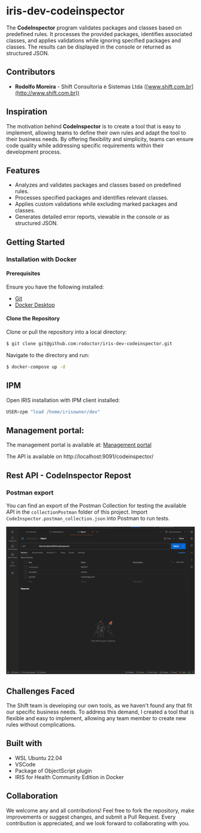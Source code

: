 # iris-dev-codeinspector

The **CodeInspector** program validates packages and classes based on predefined rules. It processes the provided packages, identifies associated classes, and applies validations while ignoring specified packages and classes. The results can be displayed in the console or returned as structured JSON.

## Contributors

- **Rodolfo Moreira** - Shift Consultoria e Sistemas Ltda ([www.shift.com.br](http://www.shift.com.br))

## Inspiration

The motivation behind **CodeInspector** is to create a tool that is easy to implement, allowing teams to define their own rules and adapt the tool to their business needs. By offering flexibility and simplicity, teams can ensure code quality while addressing specific requirements within their development process.

## Features

- Analyzes and validates packages and classes based on predefined rules.
- Processes specified packages and identifies relevant classes.
- Applies custom validations while excluding marked packages and classes.
- Generates detailed error reports, viewable in the console or as structured JSON.

## Getting Started

### Installation with Docker

#### Prerequisites

Ensure you have the following installed:

- [Git](https://git-scm.com/book/en/v2/Getting-Started-Installing-Git)
- [Docker Desktop](https://www.docker.com/products/docker-desktop)

#### Clone the Repository

Clone or pull the repository into a local directory:

```bash
$ git clone git@github.com:rodoctor/iris-dev-codeinspector.git
```

Navigate to the directory and run:

```bash
$ docker-compose up -d
```

## IPM
Open IRIS installation with IPM client installed:
```bash
USER>zpm "load /home/irisowner/dev"
```

## Management portal: 

The management portal is available at: 
[Management portal](http://localhost:9091/csp/sys/UtilHome.csp)

The API is available on http://localhost:9091/codeinspector/


## Rest API - CodeInspector Repost

### Postman export
You can find an export of the Postman Collection for testing the available API in the `collectionPostman` folder of this project.
Import `CodeInspector.postman_collection.json` into Postman to run tests.

![Postman Test](Postman.gif)


## Challenges Faced
The Shift team is developing our own tools, as we haven't found any that fit our specific business needs. To address this demand, I created a tool that is flexible and easy to implement, allowing any team member to create new rules without complications.

## Built with
- WSL Ubuntu 22.04
- VSCode
- Package of ObjectScript plugin
- IRIS for Health Community Edition in Docker

## Collaboration 
We welcome any and all contributions! Feel free to fork the repository, make improvements or suggest changes, and submit a Pull Request. Every contribution is appreciated, and we look forward to collaborating with you.
